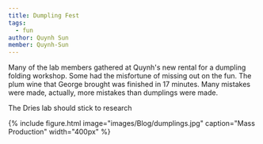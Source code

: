 ```yaml
---
title: Dumpling Fest
tags:
  - fun
author: Quynh Sun
member: Quynh-Sun
---
```


Many of the lab members gathered at Quynh's new rental for a dumpling folding workshop. Some had the misfortune of missing out on the fun. The plum wine that George brought was finished in 17 minutes. Many mistakes were made, actually, more mistakes than dumplings were made.

The Dries lab should stick to research

{%
  include figure.html
  image="images/Blog/dumplings.jpg"
  caption="Mass Production"
  width="400px"
%}
